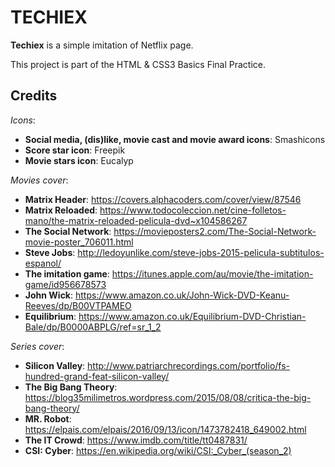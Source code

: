# TECHIEX
**Techiex** is a simple imitation of Netflix page.

This project is part of the HTML & CSS3 Basics Final Practice.


## Credits

*Icons*:<br>
* **Social media, (dis)like, movie cast and movie award icons**: Smashicons
* **Score star icon**: Freepik
* **Movie stars icon**: Eucalyp

*Movies cover*:<br>
* **Matrix Header**: https://covers.alphacoders.com/cover/view/87546
* **Matrix Reloaded**: https://www.todocoleccion.net/cine-folletos-mano/the-matrix-reloaded-pelicula-dvd~x104586267
* **The Social Network**: https://movieposters2.com/The-Social-Network-movie-poster_706011.html
* **Steve Jobs**: http://ledoyunlike.com/steve-jobs-2015-pelicula-subtitulos-espanol/
* **The imitation game**: https://itunes.apple.com/au/movie/the-imitation-game/id956678573
* **John Wick**: https://www.amazon.co.uk/John-Wick-DVD-Keanu-Reeves/dp/B00VTPAMEO
* **Equilibrium**: https://www.amazon.co.uk/Equilibrium-DVD-Christian-Bale/dp/B0000ABPLG/ref=sr_1_2

*Series cover*:<br>
* **Silicon Valley**: http://www.patriarchrecordings.com/portfolio/fs-hundred-grand-feat-silicon-valley/
* **The Big Bang Theory**: https://blog35milimetros.wordpress.com/2015/08/08/critica-the-big-bang-theory/
* **MR. Robot**: https://elpais.com/elpais/2016/09/13/icon/1473782418_649002.html
* **The IT Crowd**: https://www.imdb.com/title/tt0487831/
* **CSI: Cyber**: https://en.wikipedia.org/wiki/CSI:_Cyber_(season_2)
